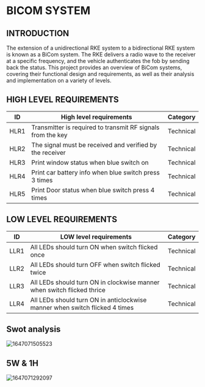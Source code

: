 # BICOM SYSTEM


## INTRODUCTION
The extension of a unidirectional RKE system to a bidirectional RKE system is known as a BiCom system. The RKE delivers a radio wave to the receiver at a specific frequency, and the vehicle authenticates the fob by sending back the status. This project provides an overview of BiCom systems, covering their functional design and requirements, as well as their analysis and implementation on a variety of levels.

## HIGH LEVEL REQUIREMENTS
|ID|High level requirements| Category |
|-|------------------------| ------- |
|HLR1|Transmitter is required to transmit RF signals from the key|Technical|
|HLR2|The signal must be received and verified by the receiver|Technical|
|HLR3|Print window status when blue switch on|Technical|
|HLR4|Print car battery info when blue switch press 3 times|Technical|
|HLR5|Print Door status when blue switch press 4 times|Technical|

## LOW LEVEL REQUIREMENTS
|ID|LOW level requirements| Category |
|-|------------------------| ------- |
|LLR1|All LEDs should turn ON when switch flicked once|Technical|
|LLR2|All LEDs should turn OFF when switch flicked twice|Technical|
|LLR3|All LEDs should turn ON in clockwise manner when switch flicked thrice|Technical|
|LLR4|All LEDs should turn ON in anticlockwise manner when switch flicked 4 times|Technical|

## Swot analysis
![1647071505523](https://user-images.githubusercontent.com/46928815/158009280-fd2f7251-e6dd-43e2-8f21-0174c8381c74.png)

## 5W & 1H
![1647071292097](https://user-images.githubusercontent.com/46928815/158009185-bc6fc445-d49c-4fda-9cab-2b3df7dd711b.png)
